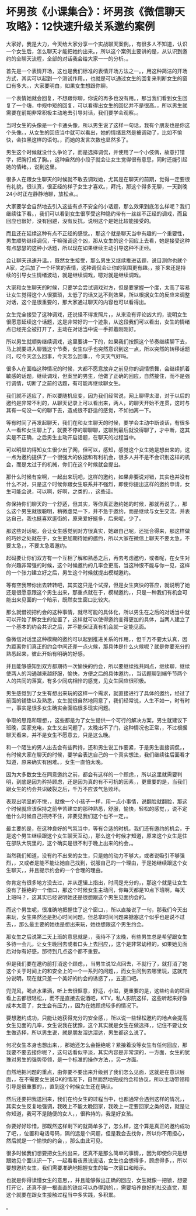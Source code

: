 # 坏男孩《小课集合》：坏男孩《微信聊天攻略》：12快速升级关系邀约案例

大家好，我是大力，今天给大家分享一个实战聊天案例。，有很多人不知道，认识一个女生后，怎么聊天才能把她约出来。，所以这个案例主要讲的是，从认识到邀约的全聊天流程，全部的对话我会给大家一一的分析。。

首先是一个表情开场，这也是我们标准的表情开场方法之一。，用这种简洁的开场方式，其实可以起到一个测试作用。，也就是可以通过女生的回复来判断女生的窗口有多大。，大家要明白，如果女生想跟你聊。

一个表情她就会回复，不想跟你聊，你说的再多也没有用。，那当我们看到女生回复了一个嗨，中规中矩的回复，可以看得出女生的回忆并不是很高。，所以男生就需要在前期非常积极主动地去引导对话，我们要学会观察。。

当时女生的头像是一个卡通头像，所以男生说了这样一句话，我有个朋友也是你这个头像。，从女生的回应当中就可以看出，她的情绪显然是被调动了，比如不愉快，会拉黑这样的语句。，而她的发言次数也显然多了。

男生这个时候就没什么争论了，而是选择调侃，并使用了一个小伎俩，故意打错字，把胸打成了胸。，这种自然的小段子就会让女生觉得很有意思，同时还能引起她的情绪。，说到这里。

很多人在跟女生聊天的时候就不敢去调戏她，尤其是在聊天的前期，觉得一定要很有礼貌，很认真，很正经的样子女生才喜欢。，拜托，那这个得多无聊，一天到晚24小时正在静静地聊，放松点。。

大家要学会自然地去引入这些有点不安全的小话题，那么效果到底怎么样呢？我们继续往下看。，我们可以看到女生很享受这种隐约带有一丝丝不正经的调戏，而且回应也很好，没有回避，没有反抗，说明这个是她比较能接受的。

而且还在延续这种有点不正经的感觉。，那这个就是聊天当中有趣的一个重要性，男生顺势继续调侃，干嘛强调这个凶，那从女生的这个回应上去看，她是接受这种有点瑟瑟的这种小话题，所以现在如果继续主动引导这种不正经。

会让聊天迅速升温。，既然女生接受，那么男生又继续推进话题，说目测你也就个A家，之后加了一个坏笑的表情，这种调侃会让你的氛围更有趣。，接下来还是持续的引导女生情绪波动，就是继续调戏，嗯对就是继续调戏。

大家和女生聊天的时候，只要学会尝试调戏对方，但是要掌握一个度，太高了容易让女生觉得这个人很猥琐，太低了的话又达不到效果，所以根据女生的反应来调整对话，这个是很重要的，那大家通过聊天的内容也可以看得出。

女生完全接受了这种调戏，还说怪不得发照片，，从来没有评论凶大的，说明女生很愿意延续这个话题，这是非常好的一个迹象，从这段我们可以看出，女生的情绪点已经完全被打开了，主动在对话当中说一手抓着刚刚好。

所以男生就顺势继续调戏，这里要讲一下的，如果我们按照这个节奏继续聊下去，马上就要进入聊骚这个节奏，女生似乎也突然意识到这一点，所以突然的转移话题问，哎今天怎么回事，今天怎么回事，，今天天气好吗。

很多人在面临这种情况的时候，大都不愿意放弃之前见你的调情愤舞，会继续抓着敏感的话题，继续调戏，但案里的男生，他做了正确的回应，自然接住，而不是强行调情，切断了之前的话题，有可能再继续聊女生。

我们就不适应了，所以要随机应变，因为我们经常说，网上聊得太湿，对于以后的邀约是非常不利的，从聊天记录上可以看出来，两人，的聊天开始不连贯，这时与其有一句没一句的聊下去，造成很不舒适的感觉，不如抽离一下。

等有时间了再发起聊天，我们在和女生聊天的时候，要学会主动中断谈话，有很多人一看和女生聊上了，就要不停的聊聊聊，这聊到最后就没得聊了，才中断，这其实是不正确，之后男生主动开启话题，在聊天的过程当中。

可以明显的得知女生很少出了网，但可以，感知，感觉这个女生她是想出来的，这一点为邀约提供了一个很强大的依据和有利机会，很多人并不是不会识别这样的机会，而是太过于的机械，你们在这个时候就会提出。

那什么时候有空啊，一起出来玩吧，这样的邀约，如果非要说对错，其实也并没有什么不对，只是这个时候你跟女生联系并不强烈，即使你提出这样的邀约申请，女生可能会说，可以啊，好啊，之类的，，这些话。

你保持你们聊天的一个舒适，但其实，等你真正邀约她的时候，那就再说了。，那么这个男生就很聪明，稍微虚晃一下，并不急于邀约，而是继续与女生交流，并表达自己，我也挺喜欢逛街的，原来爱好挺多，后来呢，少了。

那这些对话呢，会让女生感觉到对方很真实，她跟自己呢，还挺合得来，那这样做的巧妙之处就在于，女生更加期待她的邀约，所以大家在微信上聊天不要太急，不要太急，，不要太急着邀约。

起码要让你们双方有一个互相了解和熟悉之后，再去考虑邀约，或者呢，在女生对你兴趣非常强的时候，这个时候邀约的几率会更高，当这种恨不能与你一见，这样的一个张力建立好之后，男生这个时候就提出模糊邀约。

等有空我带你出去转转吧，其实这只是个试探，但是女生爽快的答应，就说明了她还是很愿意跟这个男生出来，那重点就在于，模糊邀约，，只是一种我们有机会可能出来见面的一个暗示，既然女生窗口比较大。

那么就借视把约会的这种事情，就尽可能的具体化，所以男生在之后的对话当中就可以开始了解女生的位置了，这样就可以使得邀约变得更加的具体，当两人建立了一个基本的约会共识之后，并不能保证真有机会就一定能见面。

像微信对话里这种模糊的邀约可以起到推进关系的作用，，但千万不要太认真，因为距离你们真正的约会中间还差一点火候，那具体是什么火候呢？就是你要充分的熟悉起来，彼此开始有明确的好感。

并且能够感知到双方都期待一次愉快的约会，所以要继续找共同点，继续聊，继续使两人的沟通越来越舒服，愉快，方便之后的具体邀约，，当话题聊到端午节两个人的共同的落寞，有多少同病相怜的感觉，见女生回应很积极。

男生感觉到了女生有想出来玩的这样一个需求，就直接进行了具体的邀约，经过了前面的铺垫以及熟悉，女生就很自然地同意了，我们经常说，人生不如一，时有时一，事实是很多女生确实会面临很多现实问题。

争取的思路和理想，，这些都是为了女生提供一个可行的解决方案，男生就建议下班晚，回家充电，女生又出问题了，太晚出不了门，这种情况也正常，，不过根据聊天看来，并不是女生不愿意去，只是这么晚。

和一个陌生的男人出去会有些矜持，还和男生说工作要紧，于是男生直接调侃，，有时候大家在聊天的时候，要学会表达自己的一个真实想法，我们继续往后面看才知道，原来确实有困难。，女生一直怕太晚。

因为大多数女生在同意邀约之前，都会有这样的一个顾虑，，所以这里就需要判明，到底是因为矜持顾虑，还是因为真的有不可抗的因素，，更重要的是，当我们跟女生的约会共识破裂之后，千万不应该气急败坏。

表现出明显的不悦，，就像一个小孩子一样，用一点小事情，说翻脸就翻脸，那这个时候就应该保持之前辛苦建立的那种熟悉，舒服，愉快，轻松的感觉，，说不定他什么时候自己把持不住，非要见我们这个也不一定，。

最主要的是，在这种良好的气氛当中，等有合适的时机，我们还有邀约的机会，于是这个男生继续跟这个女生聊天互动，，那么这个时候才知道，原来这个女生是住在部队大院里的，这个确实是很不利于晚上出来的约会，。

当然我们知道，没有约不出来的女生，只是她的动力不够大，或者说吸引不够强烈，，又或者是能不能让她自己找到，说服自己的一个理由，于是她继续跟这个女生聊天，，并且提示约会的一个合理的理由。

你肯定有很多地方没去过，并从逻辑上指出，时间是充分的，，那这个就是让女生没有了拒绝的一个借口，那这个时候女生主动问，你每天都是10点下班啊，每天上班吗？，这其实已经说明她还是很想跟这个男生见面约会的。

而这个男生呢，很准确地把握住了这个窗口，，所以直接说了一句，那我们今天出来玩，女生果然还是担心时间问题，但总拿时间问题来搪塞这个似乎也是说不过去，，那么最主要的她也是想出来玩，她也想跟这个男生约会。

那女生之后说第二天上班的意思就是，，我待不了太晚，有些男生总是希望跟女生多待一会儿，让女生晚回去或者口头上去回应，，这个是非常幼稚的，如果她见面后对你有好感，那待到几点这个都不重要。

但是我们要在邀约前打消这个顾虑，，当男生说12点回去，不就行了，就打消了她这个关于时间上的和安全上的一个一系列的问题，，而女生问到去哪里玩，这就充分说明，现在就只差一个美好的约会的诱惑了，，五道口吧。

兜兜风，喝点水果酒，听上去很惬意，舒适，小滋，更重要的是，这些约会的项目看上去都很轻松，，而不是直接去说酒吧，KTV，私人影院这样，这些听起来好像成本太高了，女生会有压力，，因为在她顾虑较多的情况下。

要想邀约成功，只能让她获得充分的安全感，，所以说一些轻松邀约的地点会提高女生见面的几率，女生说我在犹豫，这个其实就是女生在做选择，，记住不要让女生做选择，所以男生说，就是朋友溜达溜达，男生都这么说了。

何况女生本身也想出来，，那她还怎么会拒绝呢？紧接着没等女生有任何回应，那我要不要去接你呢？，这句话看似平淡，其实内容是非常深的，一方面，女生的犹豫对男生的强势带领，是一个标准的操作方法，，另一方面。

自然地把问题的重点，由你要不要出来升级到了我们怎么见面，这就是在意识层面，，在不需要女生说OK的情况下，自然而然地完成约会和协议，所以主动带领和引导是很重要的，，直到这个时候女生还在确认。

然后还要把我送回来，我们在约女生的过程当中，也都通常会遇到这样的情况，，其实女生反复地强调，我晚上不能太晚回家，我晚上一定要回家之类的话，就是让你知道，我可不是随便的女人，，很矜持的，我是好女孩。

你要好好珍惜，那既然这样剩下的就简单多了，怎么样，这个算是真正的邀约成功了吧，，位置和电话号码，隔的远是个问题，但是我会去找你，所以你不用担心，然后就是一个愉快的约会，，那么由此可见。

很多时候我们想要把女生约出来，还真不是那么简单的事情，，因为即使你只是想跟她见个面认识一下，一起看看夜景说说话，女生也会想得多，顾虑得多，，所以要想邀约女生，我们需要准确地把握女生的每一次窗口和暗示。

也就是你得读懂女生的意思，，并且能够做出正确的回应，女生就像一把锁，想要打开它，还真不是一根直直的铁丝可以办得到的，，需要培养良好的社交直觉，那这个就要在跟女生接触过程当中多实践，多积累。

。